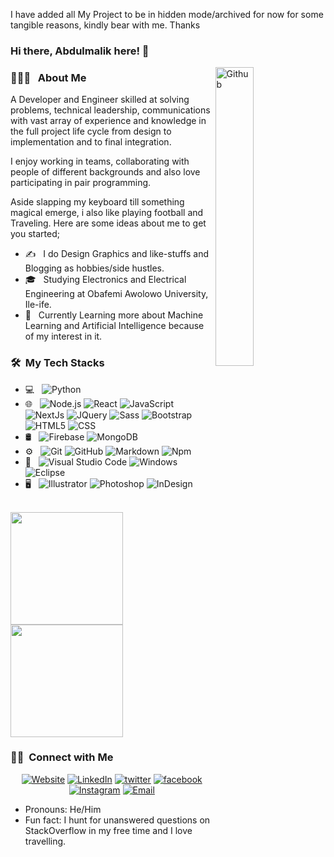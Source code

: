 I have added all My Project to be in hidden mode/archived for now for some tangible reasons, kindly bear with me. Thanks 


### Hi there, Abdulmalik here! 👋

<img width="35%" align="right" alt="Github" src="https://user-images.githubusercontent.com/48678280/88862734-4903af80-d201-11ea-968b-9c939d88a37c.gif" />

<h3> 👨🏻‍💻 &nbsp; About Me </h3>
A Developer and Engineer skilled at solving problems, technical leadership, communications with vast array of experience and knowledge in the full project life cycle from design to implementation and to final integration.

I enjoy working in teams, collaborating with people of different backgrounds and also love participating in pair programming.

Aside slapping my keyboard till something magical emerge, i also like playing football and Traveling. 
Here are some ideas about me to get you started; 

- ✍️ &nbsp; I do Design Graphics and like-stuffs and Blogging as hobbies/side hustles.
- 🎓 &nbsp; Studying Electronics and Electrical Engineering at Obafemi Awolowo University, Ile-ife.
- 🌱 &nbsp; Currently Learning more about Machine Learning and Artificial Intelligence because of my interest in it. 

<h3> 🛠 &nbsp;My Tech Stacks</h3>

- 💻 &nbsp;
  ![Python](https://img.shields.io/badge/-Python-333333?style=flat&logo=python)
- 🌐 &nbsp;
  ![Node.js](https://img.shields.io/badge/-Node.js-333333?style=flat&logo=node.js)
  ![React](https://img.shields.io/badge/-React-333333?style=flat&logo=react)
  ![JavaScript](https://img.shields.io/badge/-JavaScript-333333?style=flat&logo=javascript)
  ![NextJs](https://img.shields.io/badge/-Next.js-333333?style=flat&logo=next.js)
  ![JQuery](https://img.shields.io/badge/-Jquery-333333?style=flat&logo=jquery)
  ![Sass](https://img.shields.io/badge/-Sass-333333?style=flat&logo=sass)
  ![Bootstrap](https://img.shields.io/badge/-Bootstrap-333333?style=flat&logo=bootstrap&logoColor=563D7C)
  ![HTML5](https://img.shields.io/badge/-HTML5-333333?style=flat&logo=HTML5)
  ![CSS](https://img.shields.io/badge/-CSS-333333?style=flat&logo=CSS3&logoColor=1572B6)
- 🛢 &nbsp;
  ![Firebase](https://img.shields.io/badge/-Firebase-333333?style=flat-square&logo=firebase)
  ![MongoDB](https://img.shields.io/badge/-MongoDB-333333?style=flat&logo=mongodb)
- ⚙️ &nbsp;
  ![Git](https://img.shields.io/badge/-Git-333333?style=flat&logo=git)
  ![GitHub](https://img.shields.io/badge/-GitHub-333333?style=flat&logo=github)
  ![Markdown](https://img.shields.io/badge/-Markdown-333333?style=flat&logo=markdown)
  ![Npm](https://img.shields.io/badge/-Npm-333333?style=flat&logo=npm)
- 🔧 &nbsp;
  ![Visual Studio Code](https://img.shields.io/badge/-Visual%20Studio%20Code-333333?style=flat&logo=visual-studio-code&logoColor=007ACC)
  ![Windows](http://img.shields.io/badge/-Windows-333333?style=flat&logo=windows&logoColor=ffffff)
  ![Eclipse](https://img.shields.io/badge/-Eclipse-333333?style=flat&logo=eclipse-ide&logoColor=2C2255)
- 🖥 &nbsp;
  ![Illustrator](https://img.shields.io/badge/-Illustrator-333333?style=flat&logo=adobe-illustrator)
  ![Photoshop](https://img.shields.io/badge/-Photoshop-333333?style=flat&logo=adobe-photoshop)
  ![InDesign](https://img.shields.io/badge/-InDesign-333333?style=flat&logo=adobe-indesign)

<br/>

<a href="https://github.com/Adekunle27">
  <img height="180em" src="https://github-readme-stats.vercel.app/api?username=Adekunle27&theme=radical&show_icons=true&count_private=true" />
  <img height="180em" src="https://github-readme-stats.vercel.app/api/top-langs/?username=Adekunle27&theme=radical&layout=compact&count_private=true" />
</a>

<br/>

<h3> 🤝🏻 &nbsp;Connect with Me </h3>

<p align="center">
<a href="https://bit.ly/Malikadekunle"><img alt="Website" src="https://img.shields.io/badge/Website-My Website-blue?style=flat-square&logo=google-chrome"></a>
<a href="https://www.linkedin.com/in/abdulmalik-adekunle"><img alt="LinkedIn" src="https://img.shields.io/badge/LinkedIn-Abdulmalik Adekunle-blue?style=flat-square&logo=linkedin"></a>
<a href="https://twitter.com/Emeritus_Ade"><img alt="twitter" src="https://img.shields.io/badge/Twitter-Emeritus_Ade-blue?style=flat-square&logo=twitter"></a>
<a href="https://facebook.com/malik.azeez.3114935"><img alt="facebook" src="https://img.shields.io/badge/Facebook-Malik Azeez-blue?style=flat-square&logo=facebook"></a>
<a href="https://instagram.com/Emeritus_Ade"><img alt="Instagram" src="https://img.shields.io/badge/Instagram-Emeritus_Ade-blue?style=flat-square&logo=instagram"></a>
<a href="mailto:malikabdulazeez27@gmail.com"><img alt="Email" src="https://img.shields.io/badge/Email-malikabdulazeez27@gmail.com-blue?style=flat-square&logo=gmail"></a></p>

- Pronouns: He/Him
- Fun fact: I hunt for unanswered questions on StackOverflow in my free time and I love travelling.
